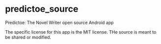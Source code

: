 # predictoe_source
Predictoe: The Novel Writer open source Android app

 The specific license for this app is the MIT license. THe source is meant to be shared or modified.

